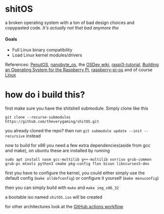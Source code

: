 # shitOS
a broken operating system with a ton of bad design choices and copypasted code. _It's actually not that bad anymore tho_

#### Goals
- Full Linux binary compatibility
- Load Linux kernel modules/drivers

References: [PenutOS](https://github.com/AlexandreRouma/PenutOS/), [nanobyte_os](https://github.com/chibicitiberiu/nanobyte_os), the [OSDev wiki](https://wiki.osdev.org), [raspi3-tutorial](https://github.com/bztsrc/raspi3-tutorial), [Building an Operating System for the Raspberry Pi](https://jsandler18.github.io/), [raspberry-pi-os](https://s-matyukevich.github.io/raspberry-pi-os/) and of course [Linux](https://github.com/torvalds/linux)
# how do i build this?

first make sure you have the shitshell submodule. Simply clone like this
```
git clone --recurse-submodules https://github.com/theverygaming/shitOS.git
```

you already cloned the repo? then run ``git submodule update --init --recursive`` instead

now to build for x86 you need a few extra dependencies(aside from gcc and make), on ubuntu these are installed by running
```
sudo apt install nasm gcc-multilib g++-multilib xorriso grub-common grub-pc mtools python3 cmake pkg-config flex bison libncurses5-dev
```

first you have to configure the kernel, you could either simply use the default config (``make alldefconfig``) or configure it yourself (``make menuconfig``)

then you can simply build with ``make`` and ``make img_x86_32``

a bootable iso named ``shitOS.iso`` will be created

for other architectures look at the [GitHub actions workflow](.github/workflows/workflow.yml)

